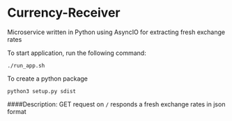 # Currency-Receiver
Microservice written in Python using AsyncIO for extracting fresh exchange rates

To start application, run the following command:
```
./run_app.sh
```

To create a python package
```
python3 setup.py sdist
```

####Description:
GET request on `/` responds a fresh exchange rates in json format

